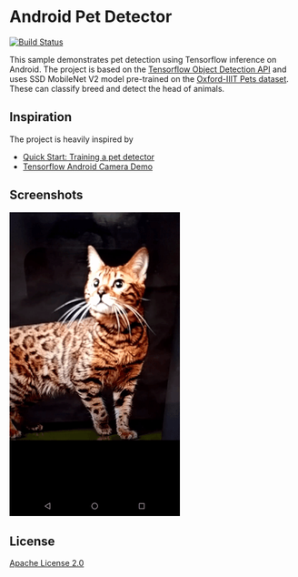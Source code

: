 # Android Pet Detector

[![Build Status](https://travis-ci.org/pillarpond/pet-detector-android.svg?branch=master)](https://travis-ci.org/pillarpond/pet-detector-android)

This sample demonstrates pet detection using Tensorflow inference on Android. The project is based on the [Tensorflow Object Detection API](https://github.com/tensorflow/models/blob/master/research/object_detection/g3doc/running_pets.md) and uses SSD MobileNet V2 model pre-trained on the [Oxford-IIIT Pets dataset](http://www.robots.ox.ac.uk/~vgg/data/pets/).
These can classify breed and detect the head of animals. 

## Inspiration
The project is heavily inspired by
* [Quick Start: Training a pet detector](https://github.com/tensorflow/models/blob/master/research/object_detection/g3doc/running_pets.md)
* [Tensorflow Android Camera Demo](https://github.com/tensorflow/tensorflow/tree/master/tensorflow/examples/android)

## Screenshots
![demo](./demo.gif)

## License
[Apache License 2.0](./LICENSE)
